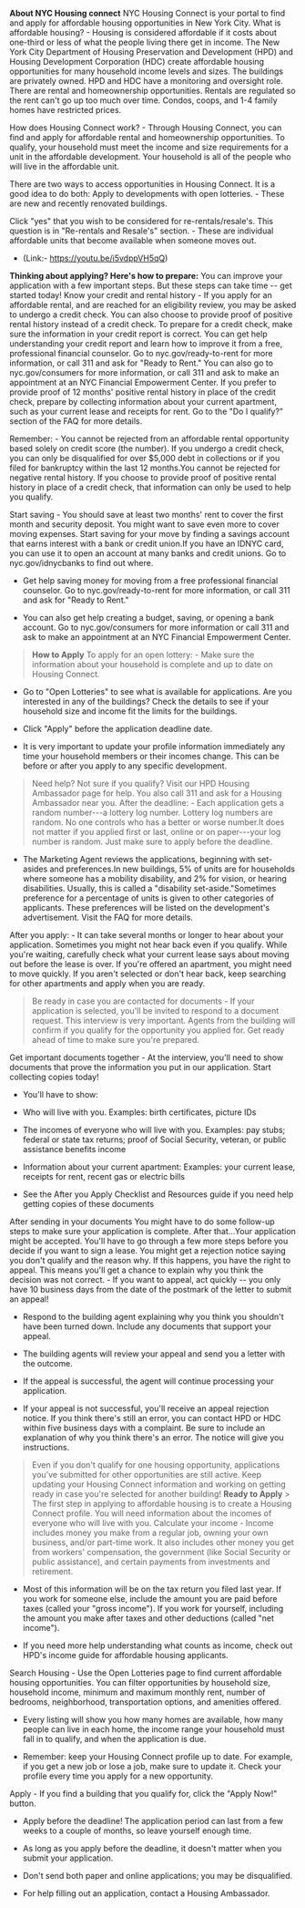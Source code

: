 **About NYC Housing connect** NYC Housing Connect is your portal to find and apply for affordable housing opportunities in New York City. What is affordable housing? - Housing is considered affordable if it costs about one-third or less of what the people living there get in income. The New York City Department of Housing Preservation and Development (HPD) and Housing Development Corporation (HDC) create affordable housing opportunities for many household income levels and sizes. The buildings are privately owned. HPD and HDC have a monitoring and oversight role. There are rental and homeownership opportunities. Rentals are regulated so the rent can't go up too much over time. Condos, coops, and 1-4 family homes have restricted prices.

How does Housing Connect work? - Through Housing Connect, you can find and apply for affordable rental and homeownership opportunities. To qualify, your household must meet the income and size requirements for a unit in the affordable development. Your household is all of the people who will live in the affordable unit.

There are two ways to access opportunities in Housing Connect. It is a good idea to do both: Apply to developments with open lotteries. - These are new and recently renovated buildings.

Click "yes" that you wish to be considered for re-rentals/resale's. This question is in "Re-rentals and Resale's" section. - These are individual affordable units that become available when someone moves out.

- (Link:- <https://youtu.be/i5vdppVH5qQ>)

**Thinking about applying? Here's how to prepare:** You can improve your application with a few important steps. But these steps can take time -- get started today! Know your credit and rental history - If you apply for an affordable rental, and are reached for an eligibility review, you may be asked to undergo a credit check. You can also choose to provide proof of positive rental history instead of a credit check. To prepare for a credit check, make sure the information in your credit report is correct. You can get help understanding your credit report and learn how to improve it from a free, professional financial counselor. Go to nyc.gov/ready-to-rent for more information, or call 311 and ask for "Ready to Rent." You can also go to nyc.gov/consumers for more information, or call 311 and ask to make an appointment at an NYC Financial Empowerment Center. If you prefer to provide proof of 12 months\' positive rental history in place of the credit check, prepare by collecting information about your current apartment, such as your current lease and receipts for rent. Go to the "Do I qualify?" section of the FAQ for more details.

Remember: - You cannot be rejected from an affordable rental opportunity based solely on credit score (the number). If you undergo a credit check, you can only be disqualified for over \$5,000 debt in collections or if you filed for bankruptcy within the last 12 months.You cannot be rejected for negative rental history. If you choose to provide proof of positive rental history in place of a credit check, that information can only be used to help you qualify.

Start saving - You should save at least two months\' rent to cover the first month and security deposit. You might want to save even more to cover moving expenses. Start saving for your move by finding a savings account that earns interest with a bank or credit union.If you have an IDNYC card, you can use it to open an account at many banks and credit unions. Go to nyc.gov/idnycbanks to find out where.

- Get help saving money for moving from a free professional financial counselor. Go to nyc.gov/ready-to-rent for more information, or call 311 and ask for "Ready to Rent."

- You can also get help creating a budget, saving, or opening a bank account. Go to nyc.gov/consumers for more information or call 311 and ask to make an appointment at an NYC Financial Empowerment Center.

> **How to Apply** To apply for an open lottery: - Make sure the information about your household is complete and up to date on Housing Connect.

- Go to "Open Lotteries" to see what is available for applications. Are you interested in any of the buildings? Check the details to see if your household size and income fit the limits for the buildings.

- Click "Apply" before the application deadline date.

- It is very important to update your profile information immediately any time your household members or their incomes change. This can be before or after you apply to any specific development.

> Need help? Not sure if you qualify? Visit our HPD Housing Ambassador page for help. You also call 311 and ask for a Housing Ambassador near you. After the deadline: - Each application gets a random number---a lottery log number. Lottery log numbers are random. No one controls who has a better or worse number.It does not matter if you applied first or last, online or on paper---your log number is random. Just make sure to apply before the deadline.

- The Marketing Agent reviews the applications, beginning with set-asides and preferences.In new buildings, 5% of units are for households where someone has a mobility disability, and 2% for vision, or hearing disabilities. Usually, this is called a "disability set-aside."Sometimes preference for a percentage of units is given to other categories of applicants. These preferences will be listed on the development's advertisement. Visit the FAQ for more details.

After you apply: - It can take several months or longer to hear about your application. Sometimes you might not hear back even if you qualify. While you're waiting, carefully check what your current lease says about moving out before the lease is over. If you're offered an apartment, you might need to move quickly. If you aren't selected or don't hear back, keep searching for other apartments and apply when you are ready.

> Be ready in case you are contacted for documents - If your application is selected, you'll be invited to respond to a document request. This interview is very important. Agents from the building will confirm if you qualify for the opportunity you applied for. Get ready ahead of time to make sure you're prepared.

Get important documents together - At the interview, you'll need to show documents that prove the information you put in our application. Start collecting copies today!

- You'll have to show:

- Who will live with you. Examples: birth certificates, picture IDs

- The incomes of everyone who will live with you. Examples: pay stubs; federal or state tax returns; proof of Social Security, veteran, or public assistance benefits income

- Information about your current apartment: Examples: your current lease, receipts for rent, recent gas or electric bills

- See the After you Apply Checklist and Resources guide if you need help getting copies of these documents

After sending in your documents You might have to do some follow-up steps to make sure your application is complete. After that...Your application might be accepted. You'll have to go through a few more steps before you decide if you want to sign a lease. You might get a rejection notice saying you don't qualify and the reason why. If this happens, you have the right to appeal. This means you'll get a chance to explain why you think the decision was not correct. - If you want to appeal, act quickly -- you only have 10 business days from the date of the postmark of the letter to submit an appeal!

- Respond to the building agent explaining why you think you shouldn't have been turned down. Include any documents that support your appeal.

- The building agents will review your appeal and send you a letter with the outcome.

- If the appeal is successful, the agent will continue processing your application.

- If your appeal is not successful, you'll receive an appeal rejection notice. If you think there's still an error, you can contact HPD or HDC within five business days with a complaint. Be sure to include an explanation of why you think there's an error. The notice will give you instructions.

> Even if you don't qualify for one housing opportunity, applications you've submitted for other opportunities are still active. Keep updating your Housing Connect information and working on getting ready in case you're selected for another building! **Ready to Apply** > The first step in applying to affordable housing is to create a Housing Connect profile. You will need information about the incomes of everyone who will live with you. Calculate your income - Income includes money you make from a regular job, owning your own business, and/or part-time work. It also includes other money you get from workers' compensation, the government (like Social Security or public assistance), and certain payments from investments and retirement.

- Most of this information will be on the tax return you filed last year. If you work for someone else, include the amount you are paid before taxes (called your "gross income"). If you work for yourself, including the amount you make after taxes and other deductions (called "net income").

- If you need more help understanding what counts as income, check out HPD's income guide for affordable housing applicants.

Search Housing - Use the Open Lotteries page to find current affordable housing opportunities. You can filter opportunities by household size, household income, minimum and maximum monthly rent, number of bedrooms, neighborhood, transportation options, and amenities offered.

- Every listing will show you how many homes are available, how many people can live in each home, the income range your household must fall in to qualify, and when the application is due.

- Remember: keep your Housing Connect profile up to date. For example, if you get a new job or lose a job, make sure to update it. Check your profile every time you apply for a new opportunity.

Apply - If you find a building that you qualify for, click the "Apply Now!" button.

- Apply before the deadline! The application period can last from a few weeks to a couple of months, so leave yourself enough time.

- As long as you apply before the deadline, it doesn't matter when you submit your application.

- Don't send both paper and online applications; you may be disqualified.

- For help filling out an application, contact a Housing Ambassador.
